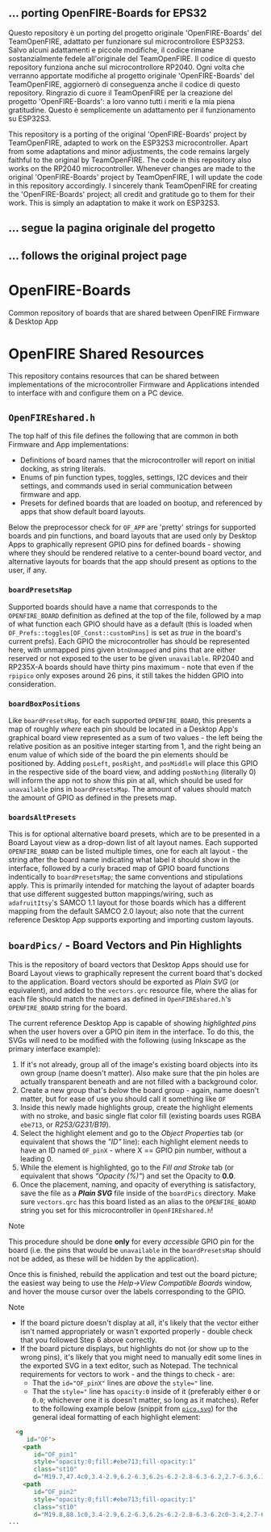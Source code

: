 ## ... porting OpenFIRE-Boards for EPS32

Questo repository è un porting del progetto originale 'OpenFIRE-Boards' del TeamOpenFIRE, adattato per funzionare sul microcontrollore ESP32S3.
Salvo alcuni adattamenti e piccole modifiche, il codice rimane sostanzialmente fedele all'originale del TeamOpenFIRE.
Il codice di questo repository funziona anche sul microcontrollore RP2040.
Ogni volta che verranno apportate modifiche al progetto originale 'OpenFIRE-Boards' del TeamOpenFIRE, aggiornerò di conseguenza anche il codice di questo repository.
Ringrazio di cuore il TeamOpenFIRE per la creazione del progetto 'OpenFIRE-Boards': a loro vanno tutti i meriti e la mia piena gratitudine.
Questo è semplicemente un adattamento per il funzionamento su ESP32S3.


This repository is a porting of the original 'OpenFIRE-Boards' project by TeamOpenFIRE, adapted to work on the ESP32S3 microcontroller.
Apart from some adaptations and minor adjustments, the code remains largely faithful to the original by TeamOpenFIRE.
The code in this repository also works on the RP2040 microcontroller.
Whenever changes are made to the original 'OpenFIRE-Boards' project by TeamOpenFIRE, I will update the code in this repository accordingly.
I sincerely thank TeamOpenFIRE for creating the 'OpenFIRE-Boards' project; all credit and gratitude go to them for their work.
This is simply an adaptation to make it work on ESP32S3.

## ... segue la pagina originale del progetto
## ... follows the original project page

# OpenFIRE-Boards
Common repository of boards that are shared between OpenFIRE Firmware &amp; Desktop App

# OpenFIRE Shared Resources
This repository contains resources that can be shared between implementations of the microcontroller Firmware and Applications intended to interface with and configure them on a PC device.

## `OpenFIREshared.h`
The top half of this file defines the following that are common in both Firmware and App implementations:
 - Definitions of board names that the microcontroller will report on initial docking, as string literals.
 - Enums of pin function types, toggles, settings, I2C devices and their settings, and commands used in serial communication between firmware and app.
 - Presets for defined boards that are loaded on bootup, and referenced by apps that show default board layouts.

Below the preprocessor check for `OF_APP` are 'pretty' strings for supported boards and pin functions, and board layouts that are used only by Desktop Apps to graphically represent GPIO pins for defined boards - showing where they should be rendered relative to a center-bound board vector, and alternative layouts for boards that the app should present as options to the user, if any.

### `boardPresetsMap`
Supported boards should have a name that corresponds to the `OPENFIRE_BOARD` definition as defined at the top of the file, followed by a map of what function each GPIO should have as a default (this is loaded when `OF_Prefs::toggles[OF_Const::customPins]` is set as *true* in the board's current prefs). Each GPIO the microcontroller has should be represented here, with unmapped pins given `btnUnmapped` and pins that are either reserved or not exposed to the user to be given `unavailable`. RP2040 and RP235X-A boards should have thirty pins maximum - note that even if the `rpipico` only exposes around 26 pins, it still takes the hidden GPIO into consideration.

### `boardBoxPositions`
Like `boardPresetsMap`, for each supported `OPENFIRE_BOARD`, this presents a map of roughly *where* each pin should be located in a Desktop App's graphical board view represented as a sum of two values - the left being the relative position as an positive integer starting from 1, and the right being an enum value of which side of the board the pin elements should be positioned by. Adding `posLeft`, `posRight`, and `posMiddle` will place this GPIO in the respective side of the board view, and adding `posNothing` (literally 0) will inform the app not to show this pin at all, which should be used for `unavailable` pins in `boardPresetsMap`. The amount of values should match the amount of GPIO as defined in the presets map.

### `boardsAltPresets`
This is for optional alternative board presets, which are to be presented in a Board Layout view as a drop-down list of alt layout names. Each supported `OPENFIRE_BOARD` can be listed multiple times, one for each alt layout - the string after the board name indicating what label it should show in the interface, followed by a curly braced map of GPIO board functions indentically to `boardPresetsMap`; the same conventions and stipulations apply. This is primarily intended for matching the layout of adapter boards that use different suggested button mappings/wiring, such as `adafruitItsy`'s SAMCO 1.1 layout for those boards which has a different mapping from the default SAMCO 2.0 layout; also note that the current reference Desktop App supports exporting and importing custom layouts.

## `boardPics/` - Board Vectors and Pin Highlights
This is the repository of board vectors that Desktop Apps should use for Board Layout views to graphically represent the current board that's docked to the application. Board vectors should be exported as *Plain SVG* (or equivalent), and added to the `vectors.qrc` resource file, where the alias for each file should match the names as defined in `OpenFIREshared.h`'s `OPENFIRE_BOARD` string for the board.

The current reference Desktop App is capable of showing *highlighted pins* when the user hovers over a GPIO pin item in the interface. To do this, the SVGs will need to be modified with the following (using Inkscape as the primary interface example):
 1. If it's not already, group all of the image's existing board objects into its own group (name doesn't matter). Also make sure that the pin holes are actually transparent beneath and are not filled with a background color.
 2. Create a new group that's *below* the board group - again, name doesn't matter, but for ease of use you should call it something like `OF`
 3. Inside this newly made highlights group, create the highlight elements with no stroke, and basic single flat color fill (existing boards uses RGBA `ebe713`, or *R253/G231/B19*).
 4. Select the highlight element and go to the *Object Properties* tab (or equivalent that shows the *"ID"* line): each highlight element needs to have an ID named `OF_pinX` - where X == GPIO pin number, without a leading 0.
 5. While the element is highlighted, go to the *Fill and Stroke* tab (or equivalent that shows *"Opacity (%)"*) and set the Opacity to **0.0**.
 6. Once the placement, naming, and opacity of everything is satisfactory, save the file as a ***Plain SVG*** file inside of the `boardPics` directory. Make sure `vectors.qrc` has this board listed as an alias to the `OPENFIRE_BOARD` string you set for this microcontroller in `OpenFIREshared.h`!

> [!NOTE]
> This procedure should be done **only** for every *accessible* GPIO pin for the board (i.e. the pins that would be `unavailable` in the `boardPresetsMap` should not be added, as these will be hidden by the application).

Once this is finished, rebuild the application and test out the board picture; the easiest way being to use the *Help->View Compatible Boards* window, and hover the mouse cursor over the labels corresponding to the GPIO.

> [!NOTE]
> - If the board picture doesn't display at all, it's likely that the vector either isn't named appropriately or wasn't exported properly - double check that you followed Step 6 above correctly.
> - If the board picture displays, but highlights do not (or show up to the wrong pins), it's likely that you might need to manually edit some lines in the exported SVG in a text editor, such as Notepad. The technical requirements for vectors to work - and the things to check - are:
>   - That the `id="OF_pinX"` lines are *above* the `style="` line.
>   - That the `style="` line has `opacity:0` inside of it (preferably either `0` or `0.0`; whichever one it is doesn't matter, so long as it matches).
> Refer to the following example below (snippit from [`pico.svg`](boardPics/pico.svg)) for the general ideal formatting of each highlight element:
> ```html
>   <g
>      id="OF">
>     <path
>        id="OF_pin1"
>        style="opacity:0;fill:#ebe713;fill-opacity:1"
>        class="st10"
>        d="M19.7,47.4c0,3.4-2.9,6.2-6.3,6.2s-6.2-2.8-6.3-6.2,2.7-6.3,6.1-6.4c3.4,0,6.3,2.6,6.5,6" />
>     <path
>        id="OF_pin2"
>        style="opacity:0;fill:#ebe713;fill-opacity:1"
>        class="st10"
>        d="M19.8,88.1c0,3.4-2.9,6.2-6.3,6.2s-6.2-2.8-6.3-6.2c0-3.4,2.7-6.3,6.1-6.4,3.4,0,6.3,2.6,6.5,6" />
> ...
> ```



